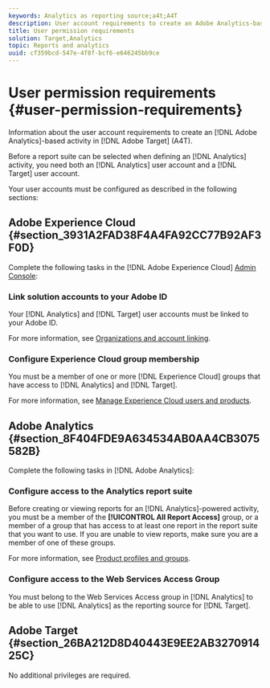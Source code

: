 ```yaml
---
keywords: Analytics as reporting source;a4t;A4T
description: User account requirements to create an Adobe Analytics-based activity in Adobe Target (A4T).
title: User permission requirements
solution: Target,Analytics
topic: Reports and analytics
uuid: cf359bcd-547e-4f8f-bcf6-e646245bb9ce
---
```


# User permission requirements {#user-permission-requirements}

Information about the user account requirements to create an [!DNL Adobe Analytics]-based activity in [!DNL Adobe Target] (A4T).

Before a report suite can be selected when defining an [!DNL Analytics] activity, you need both an [!DNL Analytics] user account and a [!DNL Target] user account. 

Your user accounts must be configured as described in the following sections:

## Adobe Experience Cloud {#section_3931A2FAD38F4A4FA92CC77B92AF3F0D}

Complete the following tasks in the [!DNL Adobe Experience Cloud] [Admin Console](https://adminconsole.adobe.com):

### Link solution accounts to your Adobe ID

Your [!DNL Analytics] and [!DNL Target] user accounts must be linked to your Adobe ID.

For more information, see [Organizations and account linking](https://docs.adobe.com/help/en/core-services/interface/manage-users-and-products/organizations.html).

### Configure Experience Cloud group membership

You must be a member of one or more [!DNL Experience Cloud] groups that have access to [!DNL Analytics] and [!DNL Target].

For more information, see [Manage Experience Cloud users and products](https://docs.adobe.com/content/help/en/core-services/interface/manage-users-and-products/admin-getting-started.html).

## Adobe Analytics {#section_8F404FDE9A634534AB0AA4CB3075582B}

Complete the following tasks in [!DNL Adobe Analytics]:

### Configure access to the Analytics report suite

Before creating or viewing reports for an [!DNL Analytics]-powered activity, you must be a member of the **[!UICONTROL All Report Access]** group, or a member of a group that has access to at least one report in the report suite that you want to use. If you are unable to view reports, make sure you are a member of one of these groups.

For more information, see [Product profiles and groups](https://docs.adobe.com/content/help/en/core-services/interface/manage-users-and-products/admin-getting-started.html#section_AB50558124D541CF80A0D3D76D35A4BF). 

### Configure access to the Web Services Access Group

You must belong to the Web Services Access group in [!DNL Analytics] to be able to use [!DNL Analytics] as the reporting source for [!DNL Target].

## Adobe Target {#section_26BA212D8D40443E9EE2AB327091425C}

No additional privileges are required.
